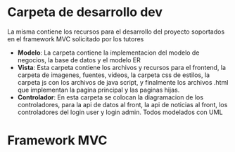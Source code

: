 
# Carpeta de desarrollo dev
<p> La misma contiene los recursos para el desarrollo del proyecto soportados en el framework MVC solicitado por los tutores </p>

* <strong>Modelo</strong>: La carpeta contiene la implementacion del modelo de negocios, la base de datos y el modelo ER
* <strong>Vista</strong>: Esta carpeta contiene los archivos y recursos para el frontend, la carpeta de imagenes, fuentes, videos, la carpeta css de estilos, la carpeta js con los archivos de java script, y finalmente los archivos .html que implementan la pagina principal y las paginas hijas. 
* <strong>Controlador</strong>: En esta carpeta se colocan la diagramacion de los controladores, para la api de datos al front, la api de noticias al front, los controladores del login user y login admin. Todos modelados con UML

# Framework MVC





